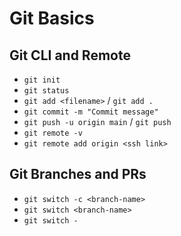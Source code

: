 # Git Basics

## Git CLI and Remote

- `git init`
- `git status`
- `git add <filename>` / `git add . `
- `git commit -m "Commit message"`
- `git push -u origin main` / `git push`
- `git remote -v`
- `git remote add origin <ssh link>`

## Git Branches and PRs

- `git switch -c <branch-name>`
- `git switch <branch-name>`
- `git switch -`
